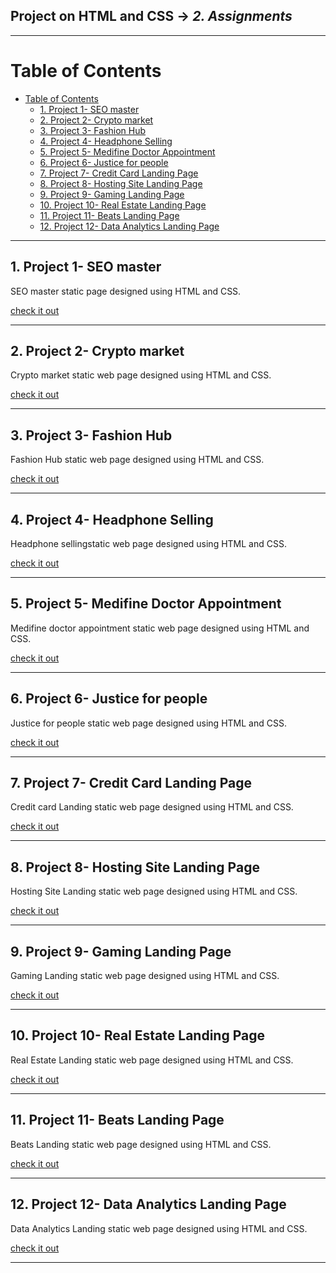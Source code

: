 ## Project on HTML and CSS -> <em>2. Assignments</em>

<hr/>

# Table of Contents
- [Table of Contents](#table-of-contents)
  - [1. Project 1- SEO master](#1-project-1--seo-master)
  - [2. Project 2- Crypto market](#2-project-2--crypto-market)
  - [3. Project 3- Fashion Hub](#3-project-3--fashion-hub)
  - [4. Project 4- Headphone Selling](#4-project-4--headphone-selling)
  - [5. Project 5- Medifine Doctor Appointment](#5-project-5--medifine-doctor-appointment)
  - [6. Project 6- Justice for people](#6-project-6--justice-for-people)
  - [7. Project 7- Credit Card Landing Page](#7-project-7--credit-card-landing-page)
  - [8. Project 8- Hosting Site Landing Page](#8-project-8--hosting-site-landing-page)
  - [9. Project 9- Gaming Landing Page](#9-project-9--gaming-landing-page)
  - [10. Project 10- Real Estate Landing Page](#10-project-10--real-estate-landing-page)
  - [11. Project 11- Beats Landing Page](#11-project-11--beats-landing-page)
  - [12. Project 12- Data Analytics Landing Page](#12-project-12--data-analytics-landing-page)

<hr/>

## 1. Project 1- SEO master

SEO master static page designed using HTML and CSS.

[check it out](./01.%20Project1-%20SEO%20master/)

<hr/>

## 2. Project 2- Crypto market

Crypto market static web page designed using HTML and CSS.

[check it out](./02.%20Project2-%20Crypto%20market/)

<hr/>

## 3. Project 3- Fashion Hub

Fashion Hub static web page designed using HTML and CSS.

[check it out](./03.%20Project3-%20Fashion%20Hub/)

<hr/>

## 4. Project 4- Headphone Selling

Headphone sellingstatic web page designed using HTML and CSS.

[check it out](./04.%20Project4-%20Headphone/)

<hr/>

## 5. Project 5- Medifine Doctor Appointment

Medifine doctor appointment static web page designed using HTML and CSS.

[check it out](./05.%20Project5-%20Medifine%20Doctor/)

<hr/>

## 6. Project 6- Justice for people

Justice for people static web page designed using HTML and CSS.

[check it out](./06.%20Project6-%20Justice%20for%20people/)

<hr/>

## 7. Project 7- Credit Card Landing Page

Credit card Landing static web page designed using HTML and CSS.

[check it out](./07.%20Project7-%20Credit%20card%20Landing%20Page/)

<hr/>

## 8. Project 8- Hosting Site Landing Page

Hosting Site Landing static web page designed using HTML and CSS.

[check it out](./08.%20Project8-%20Hosting%20Site%20Landing%20Page/)

<hr/>

## 9. Project 9- Gaming Landing Page

Gaming Landing static web page designed using HTML and CSS.

[check it out](./09.%20Project9-%20Gaming%20Landing%20Page/)

<hr/>

## 10. Project 10- Real Estate Landing Page

Real Estate Landing static web page designed using HTML and CSS.

[check it out](./10.%20Project10-%20Real%20Estate%20Landing%20Page/)

<hr/>

## 11. Project 11- Beats Landing Page

Beats Landing static web page designed using HTML and CSS.

[check it out](./11.%20Project11-%20Beats%20Landing%20Page/)

<hr/>

## 12. Project 12- Data Analytics Landing Page

Data Analytics Landing static web page designed using HTML and CSS.

[check it out](./12.%20Project12-%20Data%20Analytics%20Landing%20Page/)

<hr/>



